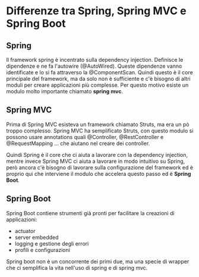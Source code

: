 # Differenze tra Spring, Spring MVC e Spring Boot

## Spring

Il framework spring è incentrato sulla dependency injection. Definisce le dipendenze e ne fa l'autowire (@AutoWired). Queste dipendenze vanno identificate e lo si fa attraverso la @ComponentScan. Quindi questo è il core principale del framework, ma da solo non è sufficiente e c'è bisogno di altri moduli per creare applicazioni più complesse. Per questo motivo esiste un modulo molto importante chiamato **spring mvc**.

## Spring MVC

Prima di Spring MVC esisteva un framework chiamato Struts, ma era un pò troppo complesso. Spring MVC ha semplificato Struts, con questo modulo si possono usare annotations quali @Controller, @RestController e @RequestMapping ... che aiutano nel creare dei controller.

Quindi Spring è il core che ci aiuta a lavorare con la dependency injection, mentre invece Spring MVC ci aiuta a lavorare in modo intuitivo su Spring, però ancora c'è bisogno di lavorare sulla configurazione del framework ed è proprio qui che interviene il modulo che accelera questo passo ed è **Spring Boot**.

## Spring Boot

Spring Boot contiene strumenti già pronti per facilitare la creazioni di applicazioni:

- actuator
- server embedded
- logging e gestione degli errori
- profili e configurazioni

Spring boot non è un concorrente dei primi due, ma una specie di wrapper che ci semplifica la vita nell'uso di spring e di spring mvc.